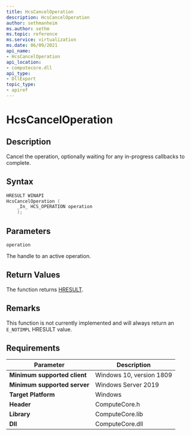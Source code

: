 ```yaml
---
title: HcsCancelOperation
description: HcsCancelOperation
author: sethmanheim
ms.author: sethm
ms.topic: reference
ms.service: virtualization
ms.date: 06/09/2021
api_name:
- HcsCancelOperation
api_location:
- computecore.dll
api_type:
- DllExport
topic_type: 
- apiref
---
```

# HcsCancelOperation

## Description

Cancel the operation, optionally waiting for any in-progress callbacks to complete.

## Syntax

```cpp
HRESULT WINAPI
HcsCancelOperation (
    _In_ HCS_OPERATION operation
    );
```

## Parameters

`operation`

The handle to an active operation.


## Return Values

The function returns [HRESULT](./HCSHResult.md).

## Remarks

This function is not currently implemented and will always return an `E_NOTIMPL` HRESULT value.

## Requirements

|Parameter|Description|
|---|---|
| **Minimum supported client** | Windows 10, version 1809 |
| **Minimum supported server** | Windows Server 2019 |
| **Target Platform** | Windows |
| **Header** | ComputeCore.h |
| **Library** | ComputeCore.lib |
| **Dll** | ComputeCore.dll |
